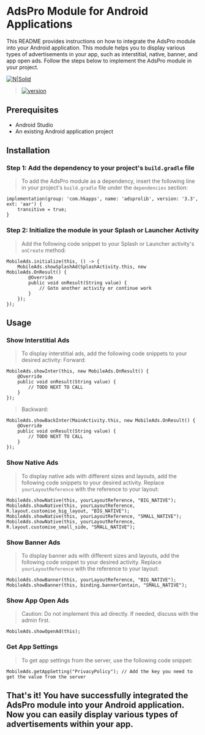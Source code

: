 # AdsPro Module for Android Applications

This README provides instructions on how to integrate the AdsPro module into your Android application. This module helps you to display various types of advertisements in your app, such as interstitial, native, banner, and app open ads. Follow the steps below to implement the AdsPro module in your project.

[![N|Solid](https://i.ibb.co/pxWCrh4/Frame-23.png)](https://hkapps.io)
> [![version](https://img.shields.io/badge/version-3.3-pass.svg)](https://hkapps.io)


## Prerequisites
* Android Studio
* An existing Android application project

## Installation

### Step 1: Add the dependency to your project's `build.gradle` file
> To add the AdsPro module as a dependency, insert the following line in your project's `build.gradle` file under the `dependencies` section:

```
implementation(group: 'com.hkapps', name: 'adsprolib', version: '3.3', ext: 'aar') {
    transitive = true;
}
```

### Step 2: Initialize the module in your Splash or Launcher Activity
> Add the following code snippet to your Splash or Launcher activity's `onCreate` method:

```
MobileAds.initialize(this, () -> {
    MobileAds.showSplashAd(SplashActivity.this, new MobileAds.OnResult() {
        @Override
        public void onResult(String value) {
            // Goto another activity or continue work
        }
    });
});

```

## Usage

### Show Interstitial Ads
> To display interstitial ads, add the following code snippets to your desired activity:
> Forward:

```
MobileAds.showInter(this, new MobileAds.OnResult() {
    @Override
    public void onResult(String value) {
        // TODO NEXT TO CALL
    }
});
```

> Backward:

```
MobileAds.showBackInter(MainActivity.this, new MobileAds.OnResult() {
    @Override
    public void onResult(String value) {
        // TODO NEXT TO CALL
    }
});
```

### Show Native Ads
> To display native ads with different sizes and layouts, add the following code snippets to your desired activity. Replace `yourLayoutReference` with the reference to your layout:

```
MobileAds.showNative(this, yourLayoutReference, "BIG_NATIVE");
MobileAds.showNative(this, yourLayoutReference, R.layout.customise_big_layout, "BIG_NATIVE");
MobileAds.showNative(this, yourLayoutReference, "SMALL_NATIVE");
MobileAds.showNative(this, yourLayoutReference, R.layout.customise_small_side, "SMALL_NATIVE");
```

### Show Banner Ads
> To display banner ads with different sizes and layouts, add the following code snippet to your desired activity. Replace `yourLayoutReference` with the reference to your layout:

```
MobileAds.showBanner(this, yourLayoutReference, "BIG_NATIVE");
MobileAds.showBanner(this, binding.bannerContain, "SMALL_NATIVE");
```

### Show App Open Ads
> Caution: Do not implement this ad directly. If needed, discuss with the admin first.

```
MobileAds.showOpenAd(this);
```

### Get App Settings
> To get app settings from the server, use the following code snippet:

```
MobileAds.getAppSetting("PrivacyPolicy"); // Add the key you need to get the value from the server
```

## That's it! You have successfully integrated the AdsPro module into your Android application. Now you can easily display various types of advertisements within your app.
